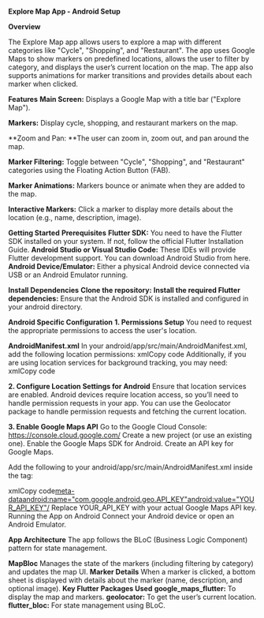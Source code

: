 **Explore Map App - Android Setup**

**Overview**

The Explore Map app allows users to explore a map with different categories like "Cycle", "Shopping", and "Restaurant". The app uses Google Maps to show markers on predefined locations, allows the user to filter by category, and displays the user’s current location on the map. The app also supports animations for marker transitions and provides details about each marker when clicked.

**Features**
**Main Screen:** Displays a Google Map with a title bar ("Explore Map").

**Markers:** Display cycle, shopping, and restaurant markers on the map.

**Zoom and Pan: **The user can zoom in, zoom out, and pan around the map.

**Marker Filtering:** Toggle between "Cycle", "Shopping", and "Restaurant" categories using the Floating Action Button (FAB).

**Marker Animations:** Markers bounce or animate when they are added to the map.

**Interactive Markers:** Click a marker to display more details about the location (e.g., name, description, image).

**Getting Started**
**Prerequisites**
**Flutter SDK:** You need to have the Flutter SDK installed on your system. If not, follow the official Flutter Installation Guide.
**Android Studio or Visual Studio Code:** These IDEs will provide Flutter development support. You can download Android Studio from here.
**Android Device/Emulator:** Either a physical Android device connected via USB or an Android Emulator running.

**Install Dependencies**
**Clone the repository:**
**Install the required Flutter dependencies:**
Ensure that the Android SDK is installed and configured in your android directory.

**Android Specific Configuration**
**1. Permissions Setup**
You need to request the appropriate permissions to access the user's location.

**AndroidManifest.xml**
In your android/app/src/main/AndroidManifest.xml, add the following location permissions:
xmlCopy code<uses-permission android:name="android.permission.ACCESS_FINE_LOCATION"/><uses-permission android:name="android.permission.ACCESS_COARSE_LOCATION"/><uses-feature android:name="android.hardware.location.gps" />
Additionally, if you are using location services for background tracking, you may need:
xmlCopy code<uses-permission android:name="android.permission.ACCESS_BACKGROUND_LOCATION"/>

**2. Configure Location Settings for Android**
Ensure that location services are enabled. Android devices require location access, so you’ll need to handle permission requests in your app.
You can use the Geolocator package to handle permission requests and fetching the current location.

**3. Enable Google Maps API**
Go to the Google Cloud Console: https://console.cloud.google.com/
Create a new project (or use an existing one).
Enable the Google Maps SDK for Android.
Create an API key for Google Maps.

Add the following to your android/app/src/main/AndroidManifest.xml inside the <application> tag:

xmlCopy code<meta-dataandroid:name="com.google.android.geo.API_KEY"android:value="YOUR_API_KEY"/>
Replace YOUR_API_KEY with your actual Google Maps API key.
Running the App on Android
Connect your Android device or open an Android Emulator.


**App Architecture**
The app follows the BLoC (Business Logic Component) pattern for state management.

**MapBloc**
Manages the state of the markers (including filtering by category) and updates the map UI.
**Marker Details**
When a marker is clicked, a bottom sheet is displayed with details about the marker (name, description, and optional image).
**Key Flutter Packages Used**
**google_maps_flutter:** To display the map and markers.
**geolocator:** To get the user’s current location.
**flutter_bloc:** For state management using BLoC.
 
